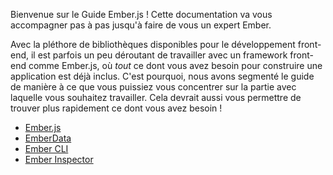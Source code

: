 Bienvenue sur le Guide Ember.js ! Cette documentation va vous accompagner pas à pas jusqu'à faire de vous un expert Ember.

Avec la pléthore de bibliothèques disponibles pour le développement front-end, il est parfois un peu déroutant de travailler avec un framework front-end comme Ember.js, où _tout_ ce dont vous avez besoin pour construire une application est déjà inclus. C'est pourquoi, nous avons segmenté le guide de manière à ce que vous puissiez vous concentrer sur la partie avec laquelle vous souhaitez travailler. Cela devrait aussi vous permettre de trouver plus rapidement ce dont vous avez besoin !

<ul class="list-cards">
	<li class="list-item-card">
		<div class="shape shape--dark"></div>
    <div class="shape shape--accent"></div>
    <div class="shape shape--light"></div>
		<a href="./getting-started/">Ember.js</a>
	</li>
	<li class="list-item-card">
		<div class="shape shape--dark"></div>
    <div class="shape shape--accent"></div>
    <div class="shape shape--light"></div>
		<a href="./models/">EmberData</a>
	</li>
	<li class="list-item-card">
		<div class="shape shape--dark"></div>
    <div class="shape shape--accent"></div>
    <div class="shape shape--light"></div>		
		<a href="https://cli.emberjs.com/release/">Ember CLI</a></li>
	<li class="list-item-card">
		<div class="shape shape--dark"></div>
    <div class="shape shape--accent"></div>
    <div class="shape shape--light"></div>		
		<a href="./ember-inspector/">Ember Inspector</a></li>
</ul>
